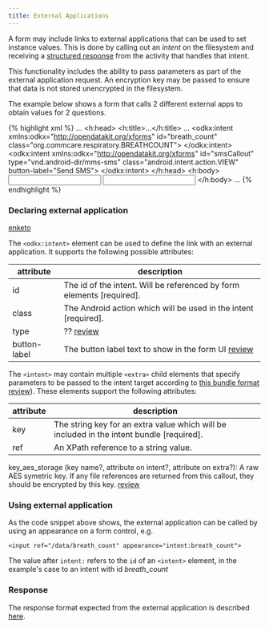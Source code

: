 ```yaml
---
title: External Applications
---
```


A form may include links to external applications that can be used to set instance values. This is done by calling out an _intent_ on the filesystem and receiving a [structured response]() from the activity that handles that intent.

This functionality includes the ability to pass parameters as part of the external application request. An encryption key may  be passed to ensure that data is not stored unencrypted in the filesystem.

The example below shows a form that calls 2 different external apps to obtain values for 2 questions.

{% highlight xml %}
...
<h:head>
    <h:title>...</h:title>
    <model>
        <instance>
            ...
        </instance>
    </model>
    <odkx:intent
            xmlns:odkx="http://opendatakit.org/xforms"
            id="breath_count" class="org.commcare.respiratory.BREATHCOUNT">
        <extra key="display_text" ref="data/text_Entry" />
    </odkx:intent>
    <odkx:intent
            xmlns:odkx="http://opendatakit.org/xforms"
            id="smsCallout"
            type="vnd.android-dir/mms-sms"
            class="android.intent.action.VIEW"
            button-label="Send SMS">
        <extra key="sms_body" ref="/data/content" />
        <extra xmlns="http://www.w3.org/2002/xforms" key="address" ref="/data/address" />
    </odkx:intent>
</h:head>
<h:body>
    <input ref="/data/breath_count" appearance="intent:breath_count">
        <label ref="jr:itext('breath_count-label')" />
    </input>
    <input ref="/data/smsCallout" appearance="intent:smsCallout">
        <label ref="jr:itext('smsCallout-label')" />
    </input>
</h:body>
...
{% endhighlight %}

### Declaring external application

[enketo](# 'Enketo does not support the use of external mobile applications. Fails silently.')

The `<odkx:intent>` element can be used to define the link with an external application. It supports the following possible attributes:

| attribute    | description
|--------------|--------------
| id           | The id of the intent. Will be referenced by form elements \[required\].
| class        | The Android action which will be used in the intent \[required\].
| type         | ?? [review]()
| button-label | The button label text to show in the form UI [review]()

The `<intent>` may contain multiple `<extra>` child elements that specify parameters to be passed to the intent target according to [this bundle format]() [review]()). These elements support the following attributes:

| attribute    | description
|--------------|--------------
| key          | The string key for an extra value which will be included in the intent bundle \[required\].
| ref          | An XPath reference to a string value.

key_aes_storage (key name?, attribute on intent?, attribute on extra?): A raw AES symetric key. If any file references are returned from this callout, they should be encrypted by this key. [review]()

### Using external application

As the code snippet above shows, the external application can be called by using an appearance on a form control, e.g.

`<input ref="/data/breath_count" appearance="intent:breath_count">`

The value after `intent:` refers to the `id` of an `<intent>` element, in the example's case to an intent with id _breath_count_

### Response

The response format expected from the external application is described [here]().
